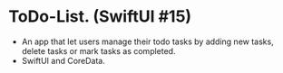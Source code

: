# ToDo-List. (SwiftUI #15)
- An app that let users manage their todo tasks by adding new tasks, delete tasks or mark tasks as completed.
- SwiftUI and CoreData.

